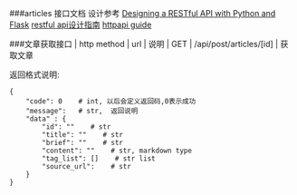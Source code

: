 ###articles 接口文档
设计参考
[Designing a RESTful API with Python and Flask](http://blog.miguelgrinberg.com/post/designing-a-restful-api-with-python-and-flask)
[restful api设计指南](http://www.ruanyifeng.com/blog/2014/05/restful_api.html)
[httpapi guide](https://github.com/bolasblack/http-api-guide)

###文章获取接口
| http method | url                     | 说明
| GET         | /api/post/articles/[id] | 获取文章

返回格式说明:
```
{
    "code": 0    # int, 以后会定义返回码,0表示成功
    "message":   # str,  返回说明
    "data" : {
        "id": ""    # str
        "title": ""    # str
        "brief": ""    # str
        "content": ""    # str, markdown type
        "tag_list": []    # str list
        "source_url":    # str
    }
}
```
